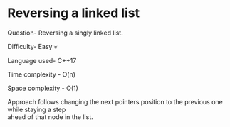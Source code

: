 # Reversing a linked list

Question- Reversing a singly linked list.

Difficulty- Easy 💀

Language used- C++17

Time complexity - O(n)

Space complexity - O(1)

Approach follows changing the next pointers position to the previous one while staying a step<br>
ahead of that node in the list.
